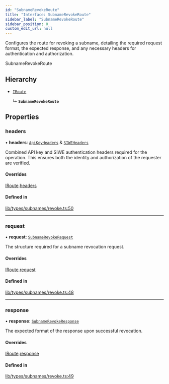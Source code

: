 ```yaml
---
id: "SubnameRevokeRoute"
title: "Interface: SubnameRevokeRoute"
sidebar_label: "SubnameRevokeRoute"
sidebar_position: 0
custom_edit_url: null
---
```


Configures the route for revoking a subname, detailing the required request format, the expected response,
and any necessary headers for authentication and authorization.

 SubnameRevokeRoute

## Hierarchy

- [`IRoute`](IRoute.md)

  ↳ **`SubnameRevokeRoute`**

## Properties

### headers

• **headers**: [`ApiKeyHeaders`](ApiKeyHeaders.md) & [`SIWEHeaders`](SIWEHeaders.md)

Combined API key and SIWE authentication headers required for the operation.
                                                 This ensures both the identity and authorization of the requester are verified.

#### Overrides

[IRoute](IRoute.md).[headers](IRoute.md#headers)

#### Defined in

[lib/types/subnames/revoke.ts:50](https://github.com/JustaName-id/JustaName-sdk/blob/610ce53/packages/@justaname.id/sdk/src/lib/types/subnames/revoke.ts#L50)

___

### request

• **request**: [`SubnameRevokeRequest`](SubnameRevokeRequest.md)

The structure required for a subname revocation request.

#### Overrides

[IRoute](IRoute.md).[request](IRoute.md#request)

#### Defined in

[lib/types/subnames/revoke.ts:48](https://github.com/JustaName-id/JustaName-sdk/blob/610ce53/packages/@justaname.id/sdk/src/lib/types/subnames/revoke.ts#L48)

___

### response

• **response**: [`SubnameRevokeResponse`](SubnameRevokeResponse.md)

The expected format of the response upon successful revocation.

#### Overrides

[IRoute](IRoute.md).[response](IRoute.md#response)

#### Defined in

[lib/types/subnames/revoke.ts:49](https://github.com/JustaName-id/JustaName-sdk/blob/610ce53/packages/@justaname.id/sdk/src/lib/types/subnames/revoke.ts#L49)
